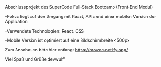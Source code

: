 Abschlussprojekt des SuperCode Full-Stack Bootcamp (Front-End Modul)

-Fokus liegt auf den Umgang mit React, APIs und einer mobilen Version der Applikation

-Verwendete Technologien: React, CSS

-Mobile Version ist optimiert auf eine Bildschirmbreite <500px

Zum Anschauen bitte hier entlang: https://mowee.netlify.app/

Viel Spaß und Grüße
devwulff
